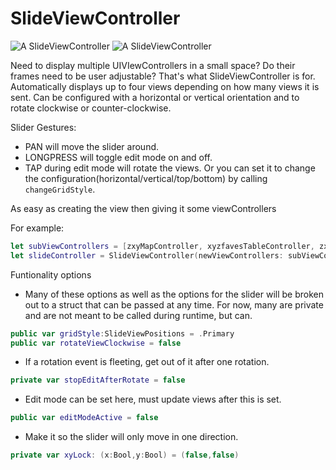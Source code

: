 #  SlideViewController

![A SlideViewController](https://dohernandez.net/wp-content/uploads/sites/2/2021/08/IMG_0421.jpeg)
![A SlideViewController](https://dohernandez.net/wp-content/uploads/sites/2/2021/08/IMG_0416.jpeg)

Need to display multiple UIVIewControllers in a small space? Do their frames need to be user adjustable? That's what SlideViewController is for.
Automatically displays up to four views depending on how many views it is sent. Can be configured with a horizontal or vertical orientation and to rotate clockwise or counter-clockwise.

Slider Gestures:
* PAN will move the slider around.
* LONGPRESS will toggle edit mode on and off.
* TAP during edit mode will rotate the views. Or you can set it to change the configuration(horizontal/vertical/top/bottom) by calling `changeGridStyle`.

As easy as creating the view then giving it some viewControllers

For example:
```swift
let subViewControllers = [zxyMapController, xyzfavesTableController, zxySettingController]
let slideController = SlideViewController(newViewControllers: subViewControllers) //Sets view position based in order (ie 0 = Primary, 1 = Secondary, etc.)
```
Funtionality options

* Many of these options as well as the options for the slider will be broken out to a struct that can be passed at any time. For now, many are private and are not meant to be called during runtime, but can.
```swift
public var gridStyle:SlideViewPositions = .Primary
public var rotateViewClockwise = false
```

* If a rotation event is fleeting, get out of it after one rotation.
```swift
private var stopEditAfterRotate = false
```

* Edit mode can be set here, must update views after this is set.
```swift
public var editModeActive = false
```
* Make it so the slider will only move in one direction.
```swift
private var xyLock: (x:Bool,y:Bool) = (false,false)
```
